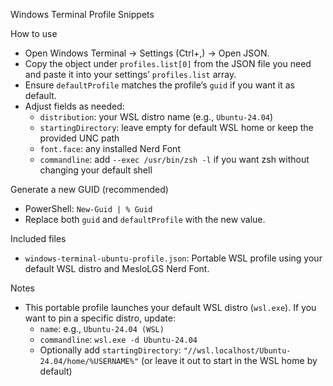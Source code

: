 Windows Terminal Profile Snippets

How to use
- Open Windows Terminal → Settings (Ctrl+,) → Open JSON.
- Copy the object under `profiles.list[0]` from the JSON file you need and paste it into your settings’ `profiles.list` array.
- Ensure `defaultProfile` matches the profile’s `guid` if you want it as default.
- Adjust fields as needed:
  - `distribution`: your WSL distro name (e.g., `Ubuntu-24.04`)
  - `startingDirectory`: leave empty for default WSL home or keep the provided UNC path
  - `font.face`: any installed Nerd Font
  - `commandline`: add `--exec /usr/bin/zsh -l` if you want zsh without changing your default shell

Generate a new GUID (recommended)
- PowerShell: `New-Guid | % Guid`
- Replace both `guid` and `defaultProfile` with the new value.

Included files
- `windows-terminal-ubuntu-profile.json`: Portable WSL profile using your default WSL distro and MesloLGS Nerd Font.

Notes
- This portable profile launches your default WSL distro (`wsl.exe`). If you want to pin a specific distro, update:
  - `name`: e.g., `Ubuntu-24.04 (WSL)`
  - `commandline`: `wsl.exe -d Ubuntu-24.04`
  - Optionally add `startingDirectory`: `"//wsl.localhost/Ubuntu-24.04/home/%USERNAME%"` (or leave it out to start in the WSL home by default)
